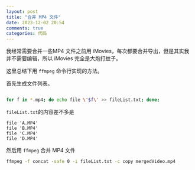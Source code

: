 ```yaml
---
layout: post
title: "合并 MP4 文件"
date: 2023-12-02 20:54
comments: true
categories: 代码 
---
```


我经常需要合并一些MP4 文件之前用 iMovies，每次都要合并导出，但是其实我并不需要编辑，所以 iMovies 完全是大炮打蚊子。

这里总结下用 `ffmpeg` 命令行实现的方法。

<!--more-->


首先生成文件列表。

```bash

for f in *.mp4;	do echo file \'$f\' >> fileList.txt; done;
```

`fileList.txt`的内容差不多是

```
file 'A.MP4'
file 'B.MP4'
file 'C.MP4'
file 'D.MP4'
```

然后用 `ffmpeg` 合并 MP4 文件

```bash
ffmpeg -f concat -safe 0 -i fileList.txt -c copy mergedVideo.mp4

```
